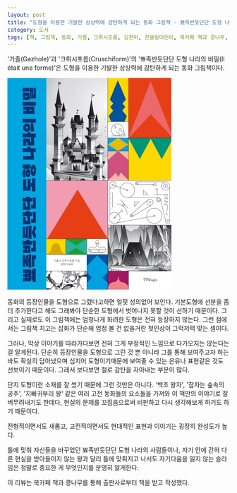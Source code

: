 ```yaml
---
layout: post
title: "도형을 이용한 기발한 상상력에 감탄하게 되는 동화 그림책 - 뾰족반듯단단 도형 나라의 비밀"
category: 도서
tags: [책, 그림책, 동화, 가졸, 크뤼시포름, 김현아, 한울림어린이, 북카페 책과 콩나무, 서평]
---
```


'가졸(Gazhole)'과
'크뤼시포름(Cruschiform)'의
'뾰족반듯단단 도형 나라의 비밀(Il était une forme)'은
도형을 이용한 기발한 상상력에 감탄하게 되는 동화 그림책이다.

![표지](/images/book/il-etait-une-forme-picture-book-h480.jpg)

동화의 등장인물을 도형으로 그렸다고하면 얼핏 성의없어 보인다.
기본도형에 선분을 좀 더 추가한다고 해도 그래봐야 단순한 도형에서 벗어나지 못할 것이 선하기 때문이다.
그리고 실제로도 이 그림책에는 엄청나게 화려한 도형은 전혀 등장하지 않는다.
그런 점에서는 그림책 치고는 삽화가 단순해 엄청 볼 건 없을거란 첫인상이 그럭저럭 맞는 셈이다.

그러나, 막상 이야기를 따라가다보면 전혀 그게 부정적인 느낌으로 다가오지는 않는다는 걸 알게된다.
단순히 등장인물을 도형으로 그린 것 뿐 아니라
그를 통해 보여주고자 하는 바도 확실히 담아냈으며
심지어 도형이기때문에 보여줄 수 있는 은유나 표현같은 것도 선보이기 때문이다.
그래서 보다보면 절로 감탄을 자아내는 부분이 많다.

단지 도형이란 소재를 잘 썼기 때문에 그런 것만은 아니다.
'백조 왕자', '잠자는 숲속의 공주', '지빠귀부리 왕' 같은
여러 고전 동화들의 요소들을 가져와
이 책만의 이야기로 잘 버무려내기도 한데다,
현실의 문제를 꼬집음으로써
비판하고 다시 생각해보게 하기도 하기 때문이다.

전형적이면서도 새롭고,
고전적이면서도 현대적인 표현과 이야기는
굉장히 완성도가 높다.

틀에 맞춰 자신들을 바꾸었던 뾰족반듯단단 도형 나라의 사람들이나,
자기 안에 갇혀 다른 현실을 받아들이지 않는 왕과 달리
틀에 맞춰지고 나서도 자기다움을 잃지 않는 슬라임은
정말로 중요한 게 무엇인지를 분명히 알게한다.



<div class="im im-info">
이 리뷰는 북카페 책과 콩나무를 통해 출판사로부터 책을 받고 작성했다.
</div>
